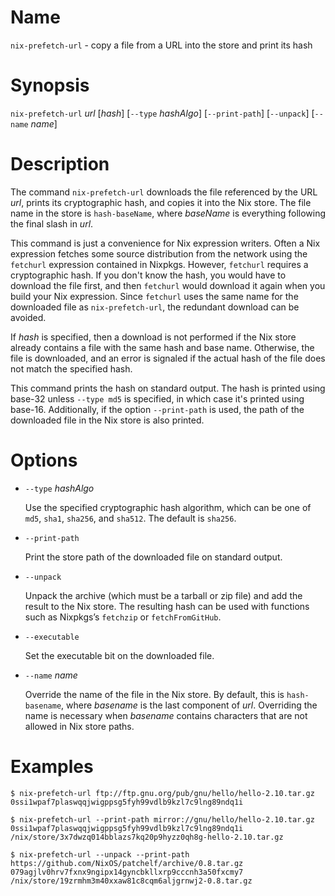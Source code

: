 # Name

`nix-prefetch-url` - copy a file from a URL into the store and print its hash

# Synopsis

`nix-prefetch-url` *url* [*hash*]
  [`--type` *hashAlgo*]
  [`--print-path`]
  [`--unpack`]
  [`--name` *name*]

# Description

The command `nix-prefetch-url` downloads the file referenced by the URL
*url*, prints its cryptographic hash, and copies it into the Nix store.
The file name in the store is `hash-baseName`, where *baseName* is
everything following the final slash in *url*.

This command is just a convenience for Nix expression writers. Often a
Nix expression fetches some source distribution from the network using
the `fetchurl` expression contained in Nixpkgs. However, `fetchurl`
requires a cryptographic hash. If you don't know the hash, you would
have to download the file first, and then `fetchurl` would download it
again when you build your Nix expression. Since `fetchurl` uses the same
name for the downloaded file as `nix-prefetch-url`, the redundant
download can be avoided.

If *hash* is specified, then a download is not performed if the Nix
store already contains a file with the same hash and base name.
Otherwise, the file is downloaded, and an error is signaled if the
actual hash of the file does not match the specified hash.

This command prints the hash on standard output.
The hash is printed using base-32 unless `--type md5` is specified,
in which case it's printed using base-16.
Additionally, if the option `--print-path` is used,
the path of the downloaded file in the Nix store is also printed.

# Options

- `--type` *hashAlgo*

  Use the specified cryptographic hash algorithm,
  which can be one of `md5`, `sha1`, `sha256`, and `sha512`.
  The default is `sha256`.

- `--print-path`

  Print the store path of the downloaded file on standard output.

- `--unpack`

  Unpack the archive (which must be a tarball or zip file) and add the
  result to the Nix store. The resulting hash can be used with
  functions such as Nixpkgs’s `fetchzip` or `fetchFromGitHub`.

- `--executable`

  Set the executable bit on the downloaded file.

- `--name` *name*

  Override the name of the file in the Nix store. By default, this is
  `hash-basename`, where *basename* is the last component of *url*.
  Overriding the name is necessary when *basename* contains characters
  that are not allowed in Nix store paths.

# Examples

```console
$ nix-prefetch-url ftp://ftp.gnu.org/pub/gnu/hello/hello-2.10.tar.gz
0ssi1wpaf7plaswqqjwigppsg5fyh99vdlb9kzl7c9lng89ndq1i
```

```console
$ nix-prefetch-url --print-path mirror://gnu/hello/hello-2.10.tar.gz
0ssi1wpaf7plaswqqjwigppsg5fyh99vdlb9kzl7c9lng89ndq1i
/nix/store/3x7dwzq014bblazs7kq20p9hyzz0qh8g-hello-2.10.tar.gz
```

```console
$ nix-prefetch-url --unpack --print-path https://github.com/NixOS/patchelf/archive/0.8.tar.gz
079agjlv0hrv7fxnx9ngipx14gyncbkllxrp9cccnh3a50fxcmy7
/nix/store/19zrmhm3m40xxaw81c8cqm6aljgrnwj2-0.8.tar.gz
```
